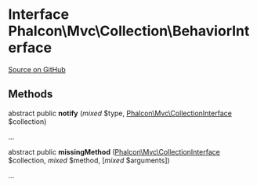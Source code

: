 # Interface **Phalcon\\Mvc\\Collection\\BehaviorInterface**

<a href="https://github.com/phalcon/cphalcon/blob/master/phalcon/mvc/collection/behaviorinterface.zep" class="btn btn-default btn-sm">Source on GitHub</a>

## Methods
abstract public  **notify** (*mixed* $type, [Phalcon\Mvc\CollectionInterface](/en/3.1.2/api/Phalcon_Mvc_CollectionInterface) $collection)

...


abstract public  **missingMethod** ([Phalcon\Mvc\CollectionInterface](/en/3.1.2/api/Phalcon_Mvc_CollectionInterface) $collection, *mixed* $method, [*mixed* $arguments])

...



